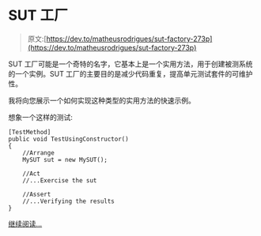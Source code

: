# SUT 工厂

> 原文:[https://dev.to/matheusrodrigues/sut-factory-273p](https://dev.to/matheusrodrigues/sut-factory-273p)

SUT 工厂可能是一个奇特的名字，它基本上是一个实用方法，用于创建被测系统的一个实例。SUT 工厂的主要目的是减少代码重复，提高单元测试套件的可维护性。

我将向您展示一个如何实现这种类型的实用方法的快速示例。

想象一个这样的测试:

```
[TestMethod]
public void TestUsingConstructor()
{
    //Arrange
    MySUT sut = new MySUT();

    //Act
    //...Exercise the sut

    //Assert
    //...Verifying the results
} 
```

[继续阅读...](https://www.matheus.ro/2017/09/25/sut-factory/)